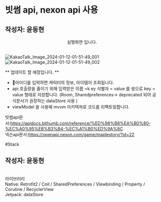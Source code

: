 # 빗썸 api, nexon api 사용 
## 작성자: 윤동현

<p align="center">
실행화면 입니다. <br/><br/>


<p align="center">
  
![KakaoTalk_Image_2024-01-12-01-51-49_001](https://github.com/Retudy/Maplemate/assets/129308578/0291ee41-c2a5-44e5-a2ea-515ff4cf3c18)
![KakaoTalk_Image_2024-01-12-01-51-49_002](https://github.com/Retudy/Maplemate/assets/129308578/ed711f78-ee44-488b-a704-8b86f11bb268)




** 업데이트 할 예정입니다. **<br/>
- 아이디를 입력하면 캐릭터의 정보, 아이템이 조회됩니다. </br>
- api 호출량을 줄이기 위해 입력받은 이름 =k ey 식별자 = value 를 쌍으로 key = value 형태로 저장합니다. (Room, Sharedpreferences-> deprecated 되어 공식문서가 권장하는 dataStore 사용 )<br/>
- viewModel 을 사용해 mvvm 아키텍쳐로 코드를 리팩토링합니다. <br/>

빗썸api문서:https://apidocs.bithumb.com/reference/%ED%98%B8%EA%B0%80-%EC%A0%95%EB%B3%B4-%EC%A1%B0%ED%9A%8C<br/>
넥슨api문서:https://openapi.nexon.com/game/maplestory/?id=22 <br/>

#Stack
## 작성자: 윤동현
<br/>
라이브러리 <br/>
Native: Retrofit2 / Coil / SharedPreferences / Viewbinding / Property / Corutine / RecyclerView </br>
Jetpack: dataStore
